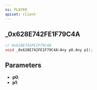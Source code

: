 ```yaml
---
ns: PLAYER
apiset: client
---
```

## _0x628E742FE1F79C4A

```c
// 0x628E742FE1F79C4A
void _0x628E742FE1F79C4A(Any p0,Any p1);
```


## Parameters
* **p0**:
* **p1**:



